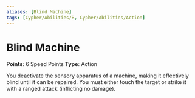 ```yaml
---
aliases: [Blind Machine]
tags: [Cypher/Abilities/B, Cypher/Abilities/Action]
---
```


# Blind Machine

**Points**: 6 Speed Points
**Type**: Action

You deactivate the sensory apparatus of a machine, making it effectively blind until it can be repaired. You must either touch the target or strike it with a ranged attack (inflicting no damage).
